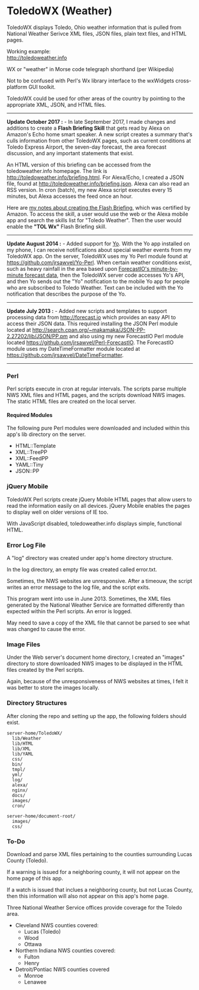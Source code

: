 # ToledoWX (Weather)

ToledoWX displays Toledo, Ohio weather information that is pulled from National Weather Serivce XML files, JSON files, plain text files, and HTML pages.

Working example:  
<http://toledoweather.info>

WX or "weather" in Morse code telegraph shorthand (per Wikipedia)

Not to be confused with Perl's Wx library interface to the wxWidgets cross-platform GUI toolkit.

ToledoWX could be used for other areas of the country by pointing to the appropriate XML, JSON, and HTML files.


---

**Update October 2017 :** - In late September 2017, I made changes and additions to create a **Flash Briefing Skill** that gets read by Alexa on Amazon's Echo home smart speaker. A new script creates a summary that's culls information from other ToledoWX pages, such as current conditions at Toledo Express Airport, the seven-day forecast, the area forecast discussion, and any important statements that exist. 

An HTML version of this briefing can be accessed from the toledoweather.info homepage. The link is <http://toledoweather.info/briefing.html>. For Alexa/Echo, I created a JSON file, found at <http://toledoweather.info/briefing.json>. Alexa can also read an RSS version. In cron (batch), my new Alexa script executes every 15 minutes, but Alexa accesses the feed once an hour.

Here are [my notes about creating the Flash Briefing](http://sawv.org/2017/09/16/notes-about-creating-an-alexa-flash-briefing-skill-for-amazon-echo.html), which was certified by Amazon. To access the skill, a user would use the web or the Alexa mobile app and search the skills list for "Toledo Weather". Then the user would enable the **"TOL Wx"** Flash Briefing skill.


---

**Update August 2014 :** - Added support for [Yo](http://www.justyo.co). With the Yo app installed on my phone, I can receive notifications about special weather events from my ToledoWX app. On the server, ToledoWX uses my Yo Perl module found at <https://github.com/jrsawvel/Yo-Perl>. When certain weather conditions exist, such as heavy rainfall in the area based upon [ForecastIO's minute-by-minute forecast data](https://github.com/jrsawvel/ForecastIO-Plus-Yo/blob/master/forecastio-plus-yo.pl), then the ToledoWX server code accesses Yo's API, and then Yo sends out the "Yo" notification to the mobile Yo app for people who are  subscribed to Toledo Weather. Text can be included with the Yo notification that describes the purpose of the Yo.


---

**Update July 2013 :** - Added new scripts and templates to support processing data from <http://forecast.io> which provides an easy API to access their JSON data. This required installing the JSON Perl module located at <http://search.cpan.org/~makamaka/JSON-PP-2.27202/lib/JSON/PP.pm> and also using my new ForecastIO Perl module located <https://github.com/jrsawvel/Perl-ForecastIO>. The ForecastIO module uses my DateTimeFormatter module located at <https://github.com/jrsawvel/DateTimeFormatter>.


---


### Perl

Perl scripts execute in cron at regular intervals. The scripts parse multiple NWS XML files and HTML pages, and the scripts download NWS images. The static HTML files are created on the local server.



#### Required Modules

The following pure Perl modules were downloaded and included within this app's lib directory on the server.

* HTML::Template
* XML::TreePP
* XML::FeedPP
* YAML::Tiny
* JSON::PP



### jQuery Mobile

ToledoWX Perl scripts create jQuery Mobile HTML pages that allow users to read the information easily on all devices. jQuery Mobile enables the pages to display well on older versions of IE too.

With JavaScript disabled, toledoweather.info displays simple, functional HTML.


### Error Log File

A "log" directory was created under app's home directory structure. 

In the log directory, an empty file was created called error.txt.

Sometimes, the NWS websites are unresponsive. After a timeouw, the script writes an error message to the log file, and the script exits.

This program went into use in June 2013. Sometimes, the XML files generated by the National Weather Service are formatted differently than expected within the Perl scripts. An error is logged.

May need to save a copy of the XML file that cannot be parsed to see what was changed to cause the error.


### Image Files

Under the Web server's document home directory, I created an "images" directory to store downloaded NWS images to be displayed in the HTML files created by the Perl scripts.
 
Again, because of the unresponsiveness of NWS websites at times, I felt it was better to store the images locally.


### Directory Structures

After cloning the repo and setting up the app, the following folders should exist.

    server-home/ToledoWX/  
      lib/Weather  
      lib/HTML  
      lib/XML  
      lib/YAML  
      css/  
      bin/  
      tmpl/  
      yml/  
      log/  
      alexa/
      nginx/
      docs/
      images/
      cron/
    
    server-home/document-root/  
      images/  
      css/  
 
 
### To-Do

Download and parse XML files pertaining to the counties surrounding Lucas County (Toledo).

If a warning is issued for a neighboring county, it will not appear on the home page of this app.

If a watch is issued that inclues a neighboring county, but not Lucas County, then this information will also not appear on this app's home page.

Three National Weather Service offices provide coverage for the Toledo area.

* Cleveland NWS counties covered:
  * Lucas (Toledo)
  * Wood 
  * Ottawa
* Northern Indiana NWS counties covered:
  * Fulton
  * Henry
* Detroit/Pontiac NWS counties covered
  * Monroe
  * Lenawee

